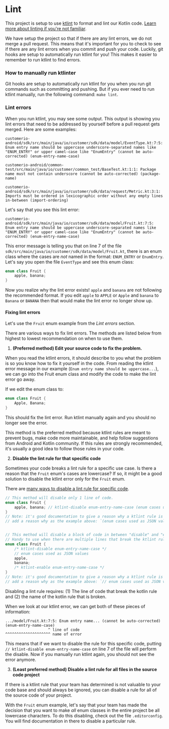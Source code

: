 # Lint 

This project is setup to use [ktlint](https://ktlint.github.io/) to format and lint our Kotlin code. [Learn more about linting if you're not familiar](https://stackoverflow.com/questions/8503559/what-is-linting). 

We have setup the project so that if there are any lint errors, we do not merge a pull request. This means that it's important for you to check to see if there are any lint errors when you commit and push your code. Luckily, git hooks are setup to automatically run ktlint for you! This makes it easier to remember to run ktlint to find errors. 

### How to manually run ktlinter

Git hooks are setup to automatically run ktlint for you when you run git commands such as committing and pushing. But if you ever need to run ktlint manually, run the following command: `make lint`. 

### Lint errors 

When you run ktlint, you may see some output. This output is showing you lint errors that need to be addressed by yourself before a pull request gets merged. Here are some examples:
```
customerio-android/sdk/src/main/java/io/customer/sdk/data/model/EventType.kt:7:5: Enum entry name should be uppercase underscore-separated names like "ENUM_ENTRY" or upper camel-case like "EnumEntry" (cannot be auto-corrected) (enum-entry-name-case)

customerio-android/common-test/src/main/java/io/customer/common_test/BaseTest.kt:1:1: Package name must not contain underscore (cannot be auto-corrected) (package-name)

customerio-android/sdk/src/main/java/io/customer/sdk/data/request/Metric.kt:3:1: Imports must be ordered in lexicographic order without any empty lines in-between (import-ordering)
```

Let's say that you see this lint error:

```
customerio-android/sdk/src/main/java/io/customer/sdk/data/model/Fruit.kt:7:5: Enum entry name should be uppercase underscore-separated names like "ENUM_ENTRY" or upper camel-case like "EnumEntry" (cannot be auto-corrected) (enum-entry-name-case)
```

This error message is telling you that on line 7 of the file `sdk/src/main/java/io/customer/sdk/data/model/Fruit.kt`, there is an enum class where the cases are *not* named in the format: `ENUM_ENTRY` or `EnumEntry`. Let's say you open the file `EventType` and see this enum class:

```kotlin
enum class Fruit {
    apple, banana;
}
```

Now you realize why the lint error exists! `apple` and `banana` are not following the recommended format. If you edit `apple` to `APPLE` or `Apple` and `banana` to `Banana` or `BANANA` then that would make the lint error no longer show up. 

#### Fixing lint errors 

Let's use the `Fruit` enum example from the *Lint errors* section. 

There are various ways to fix lint errors. The methods are listed below from highest to lowest recommendation on when to use them. 
1. **(Preferred method) Edit your source code to fix the problem.**

When you read the ktlint errors, it should describe to you what the problem is so you know how to fix it yourself in the code. From reading the ktlint error message in our example (`Enum entry name should be uppercase...`), we can go into the Fruit enum class and modify the code to make the lint error go away. 

If we edit the enum class to:

```kotlin
enum class Fruit {
    Apple, Banana;
}
```

This should fix the lint error. Run ktlint manually again and you should no longer see the error. 

This method is the preferred method because ktlint rules are meant to prevent bugs, make code more maintainable, and help follow suggestions from Android and Kotlin community. If this rules are strongly recommended, it's usually a good idea to follow those rules in your code. 

2. **Disable the lint rule for that specific code**

Sometimes your code breaks a lint rule for a specific use case. Is there a reason that the `Fruit` enum's cases are lowercase? If so, it might be a good solution to disable the ktlint error only for the `Fruit` enum. 

There are [many ways to disable a lint rule for specific code](https://github.com/pinterest/ktlint#how-do-i-suppress-an-errors-for-a-lineblockfile=). 

```kotlin
// This method will disable only 1 line of code. 
enum class Fruit {    
    apple, banana; // ktlint-disable enum-entry-name-case (enum cases used as JSON values)
}
// Note: it's good documentation to give a reason why a ktlint rule is being disabled. 
// add a reason why as the example above: `(enum cases used as JSON values)`


// This method will disable a block of code in between "disable" and "enable"
// Handy to use when there are multiple lines that break the ktlint rule. 
enum class Fruit {    
    /* ktlint-disable enum-entry-name-case */
    // enum cases used as JSON values
    apple, 
    banana; 
    /* ktlint-enable enum-entry-name-case */
}
// Note: it's good documentation to give a reason why a ktlint rule is being disabled. 
// add a reason why as the example above: `// enum cases used as JSON values` 
```

Disabling a lint rule requires: (1) The line of code that break the kotlin rule and (2) the name of the kotlin rule that is broken. 

When we look at our ktlint error, we can get both of these pieces of information:

```
.../model/Fruit.kt:7:5: Enum entry name... (cannot be auto-corrected) (enum-entry-name-case)
                   ^ line of code                                      ^^^^^^^^^^^^^^^^^^^^ name of error
```

This means that if we want to disable the rule for this specific code, putting `// ktlint-disable enum-entry-name-case` on line 7 of the file will perform the disable. Now if you manually run ktlint again, you should not see the error anymore. 

3. **(Least preferred method) Disable a lint rule for all files in the source code project**

If there is a ktlint rule that your team has determined is not valuable to your code base and should always be ignored, you can disable a rule for all of the source code of your project. 

With the `Fruit` enum example, let's say that your team has made the decision that you want to make *all* enum classes in the entire project be all lowercase characters. To do this disabling, check out the file `.editorconfig`. You will find documentation in there to disable a particular rule. 